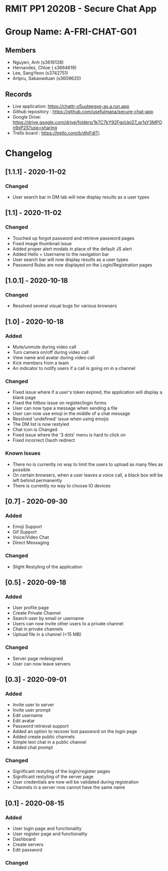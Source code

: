 # RMIT PP1 2020B - Secure Chat App

# Group Name: A-FRI-CHAT-G01

## Members

* Nguyen, Anh (s3616128)
* Hernandez, Chloe ( s3664619)
* Lee, SangYeon (s3742751)
* Artpru, Sakaowduan (s3609620)

## Records

* Live application: https://chattr-o5uuteegxq-as.a.run.app
* Github repository : https://github.com/usefulmana/secure-chat-app
* Google Drive: https://drive.google.com/drive/folders/1k7C7kY92FgoUpl27_qr1sY3MPOn9xP2S?usp=sharing
* Trello board : https://trello.com/b/dhiFdITj

# Changelog

## [1.1.1] - 2020-11-02

### Changed

* User search bar in DM tab will now display results as a user types

## [1.1] - 2020-11-02

### Changed

* Touched up forgot password and retrieve password pages
* Fixed image thumbnail issue
* Added proper alert modals in place of the default JS alert
* Added Hello + Username to the navigation bar
* User search bar will now display results as a user types
* Password Rules are now displayed on the Login/Registration pages

## [1.0.1] - 2020-10-18

### Changed

* Resolved several visual bugs for various browsers

## [1.0] - 2020-10-18

### Added

* Mute/unmute during video call
* Turn camera on/off during video call
* View name and avatar during video call
* Kick members from a team
* An indicator to notify users if a call is going on in a channel

### Changed

* Fixed issue where if a user's token expired, the application will display a blank page
* Fixed the hitbox issue on register/login forms
* User can now type a message when sending a file
* User can now use emoji in the middle of a chat message
* Resolved 'undefined' issue when using emojis
* The DM list is now restyled
* Chat icon is Changed
* Fixed issue where the '3 dots' menu is hard to click on
* Fixed incorrect Oauth redirect

### Known Issues

* There no is currently no way to limit the users to upload as many files as possible
* On certain browsers, when a user leaves a voice call, a black box will be left behind permanently
* There is currently no way to choose IO devices

## [0.7] - 2020-09-30

### Added

* Emoji Support
* Gif Support
* Voice/Video Chat
* Direct Messaging

### Changed

* Slight Restyling of the application

## [0.5] - 2020-09-18

### Added

* User profile page
* Create Private Channel
* Search user by email or username
* Users can now invite other users to a private channel
* Chat in private channels
* Upload file in a channel (<15 MB)

### Changed

* Server page redesigned
* User can now leave servers

## [0.3] - 2020-09-01

### Added

* Invite user to server
* Invite user prompt
* Edit username
* Edit avatar
* Password retrieval support
* Added an option to recover lost password on the login page
* Added create public channels
* Simple text chat in a public channel
* Added chat prompt

### Changed

* Significant restyling of the login/register pages
* Significant restyling of the server page
* User credentials are now will be validated during registration
* Channels in a server now cannot have the same name


## [0.1] - 2020-08-15

### Added

* User login page and functionality
* User register page and functionality
* Dashboard
* Create servers
* Edit password

### Changed